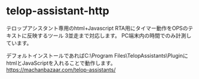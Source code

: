 # telop-assistant-http
テロップアシスタント専用のhtml+Javascript
RTA用にタイマー動作をOPSのテキストに反映するツール
3並走まで対応します。
PC端末内の時間でのみ計測しています。

デフォルトインストールであればC:\Program Files\TelopAssistants\PluginにhtmlとJavaScriptを入れることで動作します。
https://machanbazaar.com/telop-assistants/

